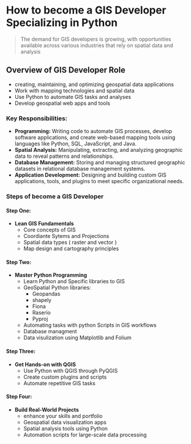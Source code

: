 # **How to become a GIS Developer Specializing in Python**

> The demand for GIS developers is growing, with opportunities available across various industries that rely on spatial data and analysis

## **Overview of GIS Developer Role**

* creating, maintaining, and optimizing geospatial data applications
* Work with mapping technologies and spatial data
* Use Python to automate GIS tasks and analyses
* Develop geospatial web apps and tools

### **Key Responsibilities:**

* **Programming:** Writing code to automate GIS processes, develop software applications, and create web-based mapping tools using languages like Python, SQL, JavaScript, and Java.
* **Spatial Analysis:** Manipulating, extracting, and analyzing geographic data to reveal patterns and relationships.
* **Database Management:** Storing and managing structured geographic datasets in relational database management systems.
* **Application Development:** Designing and building custom GIS applications, tools, and plugins to meet specific organizational needs.

### **Steps of become a GIS Developer**

#### **Step One:**

* **Lean GIS Fundamentals**
  * Core concepts of GIS
  * Coordiante Sytems and Projections
  * Spatial data types ( raster and vector )
  * Map design and cartography principles

#### **Step Two:**

* **Master Python Programming**
  * Learn Python and Specific libraries to GIS
  * GeoSpatial Python libraries:
    * Geopandas
    * shapely
    * Fiona
    * Raserio
    * Pyproj
  * Automating tasks with python Scripts in GIS workflows
  * Database managment
  * Data visulization using Matplotlib and Folium
  
#### **Step Three:**

* **Get Hands-on with QGIS**
  * Use Python with QGIS through PyQGIS
  * Create custom plugins and scripts
  * Automate repetitive GIS tasks

#### **Step Four:**

* **Build Real-World Projects**
  * enhance your skills and portfolio
  * Geospatial data visualization apps
  * Spatial analysis tools using Python
  * Automation scripts for large-scale data processing
